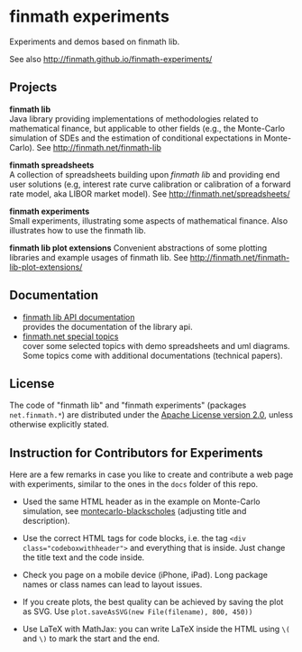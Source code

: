 finmath experiments
===================

Experiments and demos based on finmath lib.

See also http://finmath.github.io/finmath-experiments/

Projects
--------

**finmath lib**  
    Java library providing implementations of methodologies related to
    mathematical finance, but applicable to other fields (e.g., the
    Monte-Carlo simulation of SDEs and the estimation of conditional
    expectations in Monte-Carlo).
    See http://finmath.net/finmath-lib

**finmath spreadsheets**  
    A collection of spreadsheets building upon *finmath lib* and
    providing end user solutions (e.g, interest rate curve calibration
    or calibration of a forward rate model, aka LIBOR market model).
    See http://finmath.net/spreadsheets/

**finmath experiments**  
    Small experiments, illustrating some aspects of mathematical
    finance. Also illustrates how to use the finmath lib.

**finmath lib plot extensions**
	Convenient abstractions of some plotting libraries and example usages of finmath lib.
	See http://finmath.net/finmath-lib-plot-extensions/
    

Documentation
-------------

-   [finmath lib API documentation][]  
     provides the documentation of the library api.
-   [finmath.net special topics][]  
     cover some selected topics with demo spreadsheets and uml diagrams.
    Some topics come with additional documentations (technical papers).


License
-------

The code of "finmath lib" and "finmath experiments" (packages
`net.finmath.*`) are distributed under the [Apache License version
2.0][], unless otherwise explicitly stated.

  [finmath lib API documentation]: http://www.finmath.net/java/finmath-lib/doc/
  [finmath.net special topics]: http://www.finmath.net/topics
  [Apache License version 2.0]: http://www.apache.org/licenses/LICENSE-2.0.html


Instruction for Contributors for Experiments
-------

Here are a few remarks in case you like to create and contribute a web page with experiments, similar to the ones in the `docs` folder of this repo.

-	Used the same HTML header as in the example on Monte-Carlo simulation, see <a href="montecarlo-blackscholes">montecarlo-blackscholes</a> (adjusting title and description).

-	Use the correct HTML tags for code blocks, i.e. the tag `<div class="codeboxwithheader">` and everything that is inside. Just change the title text and the code inside.

-	Check you page on a mobile device (iPhone, iPad). Long package names or class names can lead to layout issues.

-	If you create plots, the best quality can be achieved by saving the plot as SVG. Use `plot.saveAsSVG(new File(filename), 800, 450))`

-	Use LaTeX with MathJax: you can write LaTeX inside the HTML using `\(` and `\)` to mark the start and the end.
